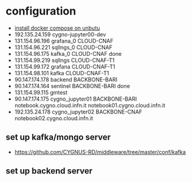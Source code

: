# configuration
- [install docker compose on unbutu](https://docs.docker.com/engine/install/ubuntu/)
- 192.135.24.159  cygno-jupyter00-dev    
- 131.154.96.196  grafana_0  CLOUD-CNAF
- 131.154.96.221  sqllngs_0  CLOUD-CNAF
- 131.154.96.175  kafka_0  CLOUD-CNAF done
- 131.154.99.219  sqllngs CLOUD-CNAF-T1
- 131.154.99.172  grafana CLOUD-CNAF-T1
- 131.154.98.101  kafka CLOUD-CNAF-T1
- 90.147.174.178  backend  BACKBONE-BARI
- 90.147.174.164  sentinel  BACKBONE-BARI done
- 131.154.99.115  gmtest
- 90.147.174.175  cygno_jupyter01  BACKBONE-BARI notebook.cygno.cloud.infn.it  notebook01.cygno.cloud.infn.it
- 192.135.24.178  cygno_jupyter02  BACKBONE-CNAF notebook02.cygno.cloud.infn.it
## set up kafka/mongo server 
- https://github.com/CYGNUS-RD/middleware/tree/master/conf/kafka

## set up backend server

